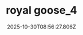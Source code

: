 ---
title: "royal goose_4"
description: ""
image: "/uploads/photos/1761814587799-royal_goose_4.webp"
display: "/uploads/photos/1761814587799-royal_goose_4-display.webp"
thumbnail: "/uploads/photos/1761814587799-royal_goose_4-thumb.webp"
width: 6000
height: 4000
featured: true
date: 2025-10-30T08:56:27.806Z
order: 1
---